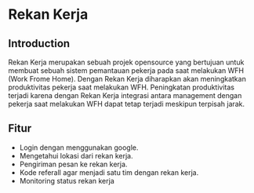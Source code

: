 # Rekan Kerja

## Introduction

Rekan Kerja merupakan sebuah projek opensource yang bertujuan untuk membuat sebuah sistem pemantauan pekerja pada saat melakukan WFH (Work Frome Home). Dengan Rekan Kerja diharapkan akan meningkatkan produktivitas pekerja saat melakukan WFH. Peningkatan produktivitas terjadi karena dengan Rekan Kerja integrasi antara management dengan pekerja saat melakukan WFH dapat tetap terjadi meskipun terpisah jarak.

## Fitur

- Login dengan menggunakan google.
- Mengetahui lokasi dari rekan kerja.
- Pengiriman pesan ke rekan kerja.
- Kode referall agar menjadi satu tim dengan rekan kerja.
- Monitoring status rekan kerja
